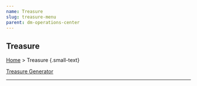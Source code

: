 ```yaml
---
name: Treasure
slug: treasure-menu
parent: dm-operations-center
---
```

## Treasure
[Home](dm-operations-center) > Treasure  {.small-text}

<div class="menu-container">
    <a href="treasure-generator">Treasure Generator</a>
</div>
<hr/>
